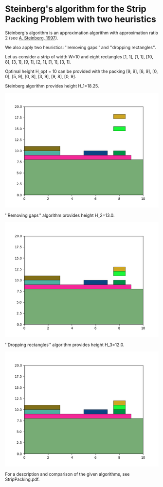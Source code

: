 # Steinberg's algorithm for the Strip Packing Problem with two heuristics

Steinberg's algorithm is an approximation algorithm with approximation ratio 2 (see [A. Steinberg, 1997](https://epubs.siam.org/doi/10.1137/S0097539793255801)). 

We also apply two heuristics: ''removing gaps'' and ''dropping rectangles''.

Let us consider a strip of width W=10 and eight rectangles [1, 1], [1, 1], [10, 8], [3, 1], [9, 1], [2, 1], [1, 1], [3, 1]. 

Optimal height H_opt = 10 can be provided with the packing [9, 9], [8, 9], [0, 0], [5, 9], [0, 8], [3, 9], [9, 8], [0, 9].  

Steinberg algorithm provides height H_1=18.25.

![Alt text](Figure_1.png?raw=true "Steinberg")

''Removing gaps'' algorithm provides height H_2=13.0. 

![Alt text](Figure_2.png?raw=true "RemovingGaps")

''Dropping rectangles'' algorithm provides height H_3=12.0. 

![Alt text](Figure_3.png?raw=true "RemovingGaps")

For a description and comparison of the given algorithms, see StripPacking.pdf.

